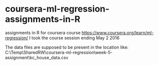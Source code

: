 
# coursera-ml-regression-assignments-in-R
assignments in R for coursera course https://www.coursera.org/learn/ml-regression/
I took the course session ending May 2 2016

The data files are supposed to be present in the location like:
C:\\Temp\\SharedRW\\coursera-ml-regression\\week-5-assignment\\kc_house_data.csv
